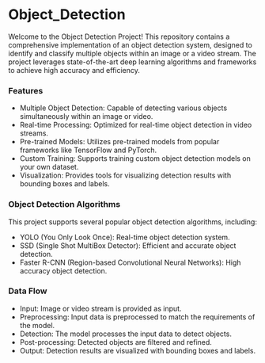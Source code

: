 # Object_Detection
Welcome to the Object Detection Project! This repository contains a comprehensive implementation of an object detection system, designed to identify and classify multiple objects within an image or a video stream. The project leverages state-of-the-art deep learning algorithms and frameworks to achieve high accuracy and efficiency.
### Features
- Multiple Object Detection: Capable of detecting various objects simultaneously within an image or video.
- Real-time Processing: Optimized for real-time object detection in video streams.
- Pre-trained Models: Utilizes pre-trained models from popular frameworks like TensorFlow and PyTorch.
- Custom Training: Supports training custom object detection models on your own dataset.
- Visualization: Provides tools for visualizing detection results with bounding boxes and labels.

### Object Detection Algorithms
This project supports several popular object detection algorithms, including:

- YOLO (You Only Look Once): Real-time object detection system.
- SSD (Single Shot MultiBox Detector): Efficient and accurate object detection.
- Faster R-CNN (Region-based Convolutional Neural Networks): High accuracy object detection.

### Data Flow
- Input: Image or video stream is provided as input.
- Preprocessing: Input data is preprocessed to match the requirements of the model.
- Detection: The model processes the input data to detect objects.
- Post-processing: Detected objects are filtered and refined.
- Output: Detection results are visualized with bounding boxes and labels.
